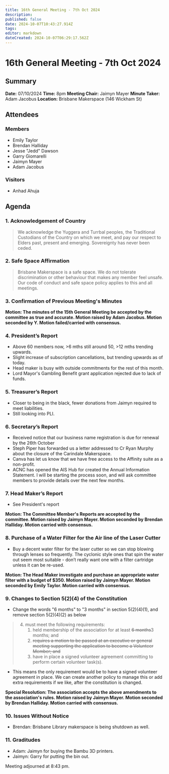 ```yaml
---
title: 16th General Meeting - 7th Oct 2024
description: 
published: false
date: 2024-10-07T10:43:27.914Z
tags: 
editor: markdown
dateCreated: 2024-10-07T06:29:17.562Z
---
```


# 16th General Meeting - 7th Oct 2024
## Summary
**Date:** 07/10/2024 
**Time:** 8pm
**Meeting Chair:** Jaimyn Mayer
**Minute Taker:** Adam Jacobus
**Location:** Brisbane Makerspace (146 Wickham St)

## Attendees

### Members

- Emily Taylor
- Brendan Halliday
- Jesse "Jedd" Dawson
- Garry Giomarelli
- Jaimyn Mayer
- Adam Jacobus

### Visitors

- Anhad Ahuja

## Agenda

### 1. Acknowledgement of Country

> We acknowledge the Yuggera and Turrbal peoples, the Traditional Custodians of the Country on which we meet, and pay our respect to Elders past, present and emerging. Sovereignty has never been ceded.

### 2. Safe Space Affirmation
> Brisbane Makerspace is a safe space. We do not tolerate discrimination or other behaviour that makes any member feel unsafe. Our code of conduct and safe space policy applies to this and all meetings.

### 3. Confirmation of Previous Meeting's Minutes

**Motion: The minutes of the 15th General Meeting be accepted by the committee as true and accurate. Motion raised by Adam Jacobus. Motion seconded by Y. Motion failed/carried with consensus.**

### 4. President’s Report

- Above 60 members now, >6 mths still around 50, >12 mths trending upwards.
- Slight increase of subscription cancellations, but trending upwards as of today.
- Head maker is busy with outside commitments for the rest of this month.
- Lord Mayor's Gambling Benefit grant application rejected due to lack of funds.

### 5. Treasurer’s Report

- Closer to being in the black, fewer donations from Jaimyn required to meet liabilities.
- Still looking into PLI.

### 6. Secretary’s Report

* Received notice that our business name registration is due for renewal by the 26th October
* Steph Piper has forwarded us a letter addressed to Cr Ryan Murphy about the closure of the Carindale Makerspace.
* Canva has let us know that we have free access to the Affinity suite as a non-profit.
* ACNC has opened the AIS Hub for created the Annual Information Statement. I will be starting the process soon, and will ask committee members to provide details over the next few months.


### 7. Head Maker’s Report

- See President's report

**Motion: The Committee Member's Reports are accepted by the committee. Motion raised by Jaimyn Mayer. Motion seconded by Brendan Halliday. Motion carried with consensus.**

### 8. Purchase of a Water Filter for the Air line of the Laser Cutter

- Buy a decent water filter for the laser cutter so we can stop blowing through lenses so frequently. The cyclonic style ones that spin the water out seem most suitable - don’t really want one with a filter cartridge unless it can be re-used.

**Motion: The Head Maker investigate and purchase an appropriate water filter with a budget of $350. Motion raised by Jaimyn Mayer. Motion seconded by Emily Taylor. Motion carried with consensus.**

### 9. Changes to Section 5(2)(4) of the Constitution

- Change the words "6 months" to "3 months" in section 5(2)(4)(1), and remove section 5(2)(4)(2) as below

> 4. must meet the following requirements:
>     1. held membership of the association for at least ~~6 months~~3 months; and
>     2. ~~requires a motion to be passed at an executive or general meeting supporting the application to become a Volunteer Member; and~~
>     3. have in place a signed volunteer agreement committing to perform certain volunteer task(s).

- This means the only requirement would be to have a signed volunteer agreement in place. We can create another policy to manage this or add extra requirements if we like, after the constitution is changed.

**Special Resolution: The association accepts the above amendments to the association's rules. Motion raised by Jaimyn Mayer. Motion seconded by Brendan Halliday. Motion carried with consensus.**

### 10. Issues Without Notice

- Brendan: Brisbane Library makerspace is being shutdown as well.

### 11. Graditudes

- Adam: Jaimyn for buying the Bambu 3D printers.
- Jaimyn: Garry for putting the bin out.

Meeting adjourned at 8:43 pm.